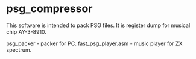 # psg_compressor

This software is intended to pack PSG files. It is register dump for musical chip AY-3-8910.

psg_packer 	    - packer for PC.
fast_psg_player.asm - music player for ZX spectrum.
